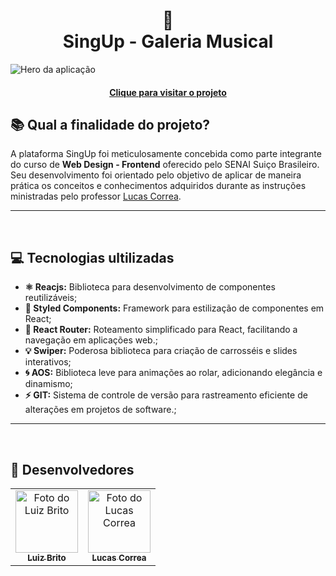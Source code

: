 <h1 align="center">
  🎵<br>SingUp - Galeria Musical
</h1>

![Hero da aplicação](https://github.com/luizbrito6/singup/assets/112624030/0dd54e74-87ae-4c91-813b-aad1a414a055)

<h4 align="center"><a href="https://singup-taupe.vercel.app/">Clique para visitar o projeto</a></h4>

## 📚 Qual a finalidade do projeto?

A plataforma SingUp foi meticulosamente concebida como parte integrante do curso de **Web Design - Frontend** oferecido pelo SENAI Suiço Brasileiro. Seu desenvolvimento foi orientado pelo objetivo de aplicar de maneira prática os conceitos e conhecimentos adquiridos durante as instruções ministradas pelo professor  <a href="https://www.linkedin.com/in/lucascorreaa/">Lucas Correa</a>.

---

<br>

## 💻 Tecnologias ultilizadas

- **⚛️ Reacjs:**  Biblioteca para desenvolvimento de componentes reutilizáveis; 
- **💅 Styled Components:**  Framework para estilização de componentes em React;
- **💫 React Router:** Roteamento simplificado para React, facilitando a navegação em aplicações web.;
- **💡  Swiper:** Poderosa biblioteca para criação de carrosséis e slides interativos;
- **🌀  AOS:** Biblioteca leve para animações ao rolar, adicionando elegância e dinamismo;
- **⚡️  GIT:** Sistema de controle de versão para rastreamento eficiente de alterações em projetos de software.;
  

---

<br>

## 🎯 Desenvolvedores

<table>
  <tr>
    <td align="center">
      <a href="https://github.com/luizbrito6">
        <img src="https://avatars.githubusercontent.com/u/112624030?v=4" width="100px;" alt="Foto do Luiz Brito"/><br>
        <sub>
          <b>Luiz Brito</b>
        </sub>
      </a>
    </td>
     <td align="center">
      <a href="https://github.com/lucascorreaa">
        <img src="https://avatars.githubusercontent.com/u/91700610?v=4" width="100px;" alt="Foto do Lucas Correa"/><br>
        <sub>
          <b>Lucas Correa</b>
        </sub>
      </a>
    </td>
  </tr>

 
</table>

